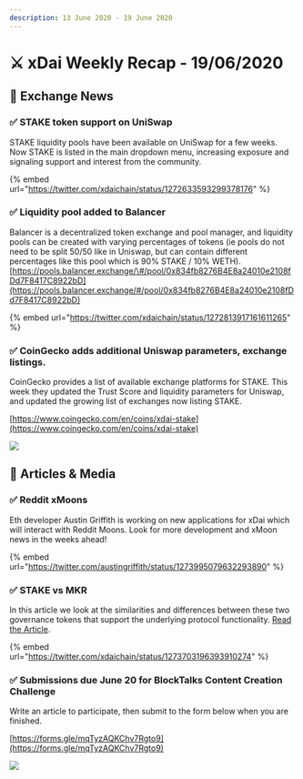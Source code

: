 ```yaml
---
description: 13 June 2020 - 19 June 2020
---
```


# ⚔️ xDai Weekly Recap - 19/06/2020

## 📡 Exchange News

### ✅ **STAKE token support on UniSwap**

STAKE liquidity pools have been available on UniSwap for a few weeks. Now STAKE is listed in the main dropdown menu, increasing exposure and signaling support and interest from the community.

{% embed url="https://twitter.com/xdaichain/status/1272633593299378176" %}

### ✅ **Liquidity pool added to Balancer**

Balancer is a decentralized token exchange and pool manager, and liquidity pools can be created with varying percentages of tokens \(ie pools do not need to be split 50/50 like in Uniswap, but can contain different percentages like this pool which is 90% STAKE / 10% WETH\). [https://pools.balancer.exchange/\#/pool/0x834fb8276B4E8a24010e2108fDd7F8417C8922bD](https://pools.balancer.exchange/#/pool/0x834fb8276B4E8a24010e2108fDd7F8417C8922bD)

{% embed url="https://twitter.com/xdaichain/status/1272813917161611265" %}

### ✅ **CoinGecko adds additional Uniswap parameters, exchange listings.** 

CoinGecko provides a list of available exchange platforms for STAKE. This week they updated the Trust Score and liquidity parameters for Uniswap, and updated the growing list of exchanges now listing STAKE.

[https://www.coingecko.com/en/coins/xdai-stake](https://www.coingecko.com/en/coins/xdai-stake)  

![](../../../../.gitbook/assets/trust%20%281%29.png)

## 📰 Articles & Media

### ✅ Reddit xMoons

Eth developer Austin Griffith is working on new applications for xDai which will interact with Reddit Moons. Look for more development and xMoon news in the weeks ahead!

{% embed url="https://twitter.com/austingriffith/status/1273995079632293890" %}

### ✅ STAKE vs MKR

In this article we look at the similarities and differences between these two governance tokens that support the underlying protocol functionality. [Read the Article](../../../comparisons/stake-vs-mkr.md).

{% embed url="https://twitter.com/xdaichain/status/1273703196393910274" %}

### ✅ Submissions due June 20 for BlockTalks Content Creation Challenge 

Write an article to participate, then submit to the form below when you are finished.

[https://forms.gle/mqTyzAQKChv7Rgto9](https://forms.gle/mqTyzAQKChv7Rgto9)

![](../../../../.gitbook/assets/content-creation.png)





